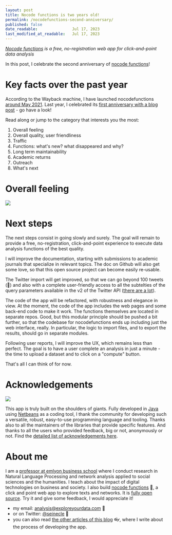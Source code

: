 ```yaml
---
layout: post
title: Nocode functions is two years old!
permalink: /nocodefunctions-second-anniversary/
published: false
date_readable:               Jul 17, 2023
last_modified_at_readable:   Jul 17, 2023
---
```

*[Nocode functions](https://nocodefunctions.com/) is a free, no-registration web app for click-and-point data analysis*

In this post, I celebrate the second anniversary of [nocode functions](https://nocodefunctions.com/)!

# Key facts over the past year

According to the Wayback machine, I have launched nocodefunctions [around May 2021](http://web.archive.org/web/20210503153337/https://nocodefunctions.com/).
Last year, I celebrated its [first anniversary with a blog post](https://nocodefunctions.com/blog/nocodefunctions-is-one-year-old/) - go have a look!

Read along or jump to the category that interests you the most:

1. Overall feeling
2. Overall quality, user friendliness
3. Traffic
4. Functions: what's new? what disappeared and why?
5. Long term maintainability
6. Academic returns
7. Outreach
8. What's next



# Overall feeling
![](https://i.pinimg.com/originals/4e/c1/55/4ec1557e1b7e0e996b08d9ccbf8bbaff.gif)


# Next steps

The next steps consist in going slowly and surely. The goal will remain to provide a free, no-registration, click-and-point experience to execute data analysis functions of the best quality.

I will improve the documentation, starting with submissions to academic journals that specialize in relevant topics. The doc on Github will also get some love, so that this open source project can become easily re-usable.

The Twitter import will get improved, so that we can go beyond 100 tweets (🤦) and also with a complete user-friendly access to all the subtelties of the query parameters available in the v2 of the Twitter API ([there are a lot](https://developer.twitter.com/en/docs/twitter-api/tweets/search/integrate/build-a-query)).

The code of the app will be refactored, with robustness and elegance in view. At the moment, the code of the app includes the web pages and some back-end code to make it work. The functions themselves are located in separate repos. Good, but this modular principle should be pushed a bit further, so that the codebase for nocodefunctions ends up including just the web interface, really. In particular, the logic to import files, and to export the results, should go in separate modules.

Following user reports, I will improve the UX, which remains less than perfect. The goal is to have a user complete an analysis in just a minute - the time to upload a dataset and to click on a "compute" button.

That's all I can think of for now.

# Acknowledgements

![](https://media.giphy.com/media/ZfK4cXKJTTay1Ava29/giphy.gif)

This app is truly built on the shoulders of giants. Fully developed in [Java](https://www.youtube.com/watch?v=RRubcjpTkks) using [Netbeans](https://netbeans.apache.org/) as a coding tool, I thank the community for developing such a versatile, robust, easy-to-use programming language and tooling. Thanks also to all the maintainers of the libraries that provide specific features. And thanks to all the users who provided feedback, big or not, anonymously or not. Find the [detailed list of acknowledgements here](https://nocodefunctions.com/acknowledgements.html).

# About me
I am a [professor at emlyon business school](https://www.linkedin.com/in/levallois/) where I conduct research in Natural Language Processing and network analysis applied to social sciences and the humanities. I teach about the impact of digital technologies on business and society. I also  build [nocode functions](https://nocodefunctions.com) 🔎, a click and point web app to explore texts and networks. It is [fully open source](https://github.com/seinecle/nocodefunctions). Try it and give some feedback, I would appreciate it!

* my email: [analysis@exploreyourdata.com](mailto:analysis@exploreyourdata.com) 📧
* or on Twitter: [@seinecle](https://twitter.com/seinecle) 📱
* you can also read [the other articles of this blog](https://nocodefunctions.com/blog) 👓, where I write about the process of developing the app.

